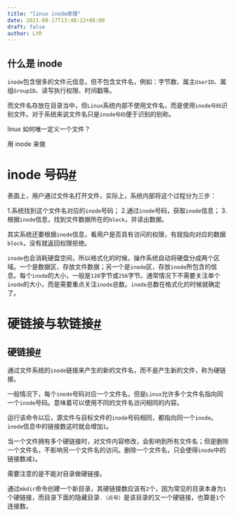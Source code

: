 ```yaml
---
title: "linux inode原理"
date: 2021-08-17T13:48:22+08:00
draft: false
author: LYR
---
```




## 什么是 inode 

`inode`包含很多的文件元信息，但不包含文件名，例如：字节数、属主`UserID`、属组`GroupID`、读写执行权限、时间戳等。

而文件名存放在目录当中，但`Linux`系统内部不使用文件名，而是使用`inode号码`识别文件。对于系统来说文件名只是`inode号码`便于识别的别称。



linux 如何唯一定义一个文件？ 

用 inode 来做

# inode 号码[#](https://www.cnblogs.com/llife/p/11470668.html#inode-号码)

表面上，用户通过文件名打开文件，实际上，系统内部将这个过程分为三步：

1.系统找到这个文件名对应的`inode`号码；
2.通过`inode`号码，获取`inode`信息；
3.根据`inode`信息，找到文件数据所在的`block`，并读出数据。

其实系统还要根据`inode`信息，看用户是否具有访问的权限，有就指向对应的数据`block`，没有就返回权限拒绝。

`inode`也会消耗硬盘空间，所以格式化的时候，操作系统自动将硬盘分成两个区域。一个是数据区，存放文件数据；另一个是`inode`区，存放`inode`所包含的信息。每个`inode`的大小，一般是`128`字节或`256`字节。通常情况下不需要关注单个`inode`的大小，而是需要重点关注`inode`总数。`inode`总数在格式化的时候就确定了。



# 硬链接与软链接[#](https://www.cnblogs.com/llife/p/11470668.html#硬链接与软链接)

## 硬链接[#](https://www.cnblogs.com/llife/p/11470668.html#硬链接)

通过文件系统的`inode`链接来产生的新的文件名，而不是产生新的文件，称为硬链接。

一般情况下，每个`inode`号码对应一个文件名，但是`Linux`允许多个文件名指向同一个`inode`号码。意味着可以使用不同的文件名访问相同的内容。

运行该命令以后，源文件与目标文件的`inode`号码相同，都指向同一个`inode`。`inode`信息中的链接数这时就会增加`1`。

当一个文件拥有多个硬链接时，对文件内容修改，会影响到所有文件名；但是删除一个文件名，不影响另一个文件名的访问。删除一个文件名，只会使得`inode`中的链接数减`1`。

需要注意的是不能对目录做硬链接。

通过`mkdir`命令创建一个新目录，其硬链接数应该有`2`个，因为常见的目录本身为`1`个硬链接，而目录下面的隐藏目录`.（点号）`是该目录的又一个硬链接，也算是`1`个连接数。















